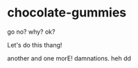 chocolate-gummies
=================

go
no?
why?
ok?

Let's do this thang!

another
and one morE!
damnations.
heh
dd
